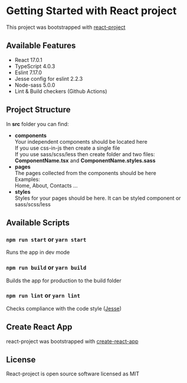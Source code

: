 # Getting Started with React project
This project was bootstrapped with [react-project](https://github.com/Ermolaev-Inc/react-project)

## Available Features
- React 17.0.1
- TypeScript 4.0.3
- Eslint 7.17.0
- Jesse config for eslint 2.2.3
- Node-sass 5.0.0
- Lint & Build checkers (Github Actions)

## Project Structure
In **src** folder you can find:
- **components** <br>
  Your independent components should be located here <br>
  If you use css-in-js then create a single file <br>
  If you use sass/scss/less then create folder and two files: <br> 
  **ComponentName.tsx** and **ComponentName.styles.sass**
- **pages** <br>
  The pages collected from the components should be here <br>
  Examples: <br>
  Home, About, Contacts ...
- **styles** <br>
  Styles for your pages should be here. It can be styled component or sass/scss/less
  
## Available Scripts
### `npm run start` or `yarn start`
Runs the app in dev mode

### `npm run build` or `yarn build`
Builds the app for production to the build folder

### `npm run lint` or `yarn lint`
Checks compliance with the code style ([Jesse](https://github.com/ErmolaevID/Jesse))

## Create React App
react-project was bootstrapped with [create-react-app](https://github.com/facebook/create-react-app)

## License
React-project is open source software licensed as MIT
